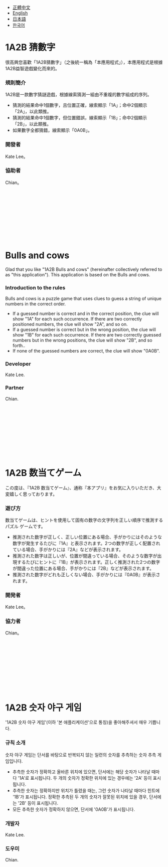 *   [正體中文](#1a2b-猜數字)
*   [English](#bulls-and-cows)
*   [日本語](#1a2b-数当てゲーム)
*   [한국어](#1a2b-숫자-야구-게임)

# 1A2B 猜數字

很高興您喜歡「1A2B猜數字」（之後統一稱為「本應用程式」），本應用程式是根據1A2B益智遊戲變化而來的。

###  規則簡介

1A2B是一款數字猜謎遊戲，根據線索猜測一組由不重複的數字組成的序列。

*   猜測的結果命中1個數字，且位置正確，線索顯示「1A」；命中2個顯示「2A」，以此類推。
*   猜測的結果命中1個數字，但位置錯誤，線索顯示「1B」；命中2個顯示「2B」，以此類推。
*   如果數字全都猜錯，線索顯示「0A0B」。

###  開發者

Kate Lee。

###  協助者

Chian。

<br/>
<br/>
<br/>
<br/>
<br/>
<br/>
<br/>
<br/>
<br/>

# Bulls and cows

Glad that you like "1A2B Bulls and cows" (hereinafter collectively referred to as "this application"). This application is based on the Bulls and cows.

###  Introduction to the rules

Bulls and cows is a puzzle game that uses clues to guess a string of unique numbers in the correct order.

* If a guessed number is correct and in the correct position, the clue will show "1A" for each such occurrence. If there are two correctly positioned numbers, the clue will show "2A", and so on.
* If a guessed number is correct but in the wrong position, the clue will show "1B" for each such occurrence. If there are two correctly guessed numbers but in the wrong positions, the clue will show "2B", and so forth..
* If none of the guessed numbers are correct, the clue will show "0A0B".

###  Developer

Kate Lee.

###  Partner

Chian.

<br/>
<br/>
<br/>
<br/>
<br/>
<br/>
<br/>
<br/>
<br/>

# 1A2B 数当てゲーム

この度は、『1A2B 数当てゲーム』、通称『本アプリ』をお気に入りいただき、大変嬉しく思っております。

###  遊び方

数当てゲームは、ヒントを使用して固有の数字の文字列を正しい順序で推測するパズル ゲームです。

*  推測された数字が正しく、正しい位置にある場合、手がかりにはそのような数字が発生するたびに『1A』と表示されます。2つの数字が正しく配置されている場合、手がかりには『2A』などが表示されます。
*  推測された数字は正しいが、位置が間違っている場合、そのような数字が出現するたびにヒントに『1B』が表示されます。正しく推測された2つの数字が間違った位置にある場合、手がかりには『2B』などが表示されます。
*  推測された数字がどれも正しくない場合、手がかりには『0A0B』が表示されます。

###  開発者

Kate Lee。

###  協力者

Chian。

<br/>
<br/>
<br/>
<br/>
<br/>
<br/>
<br/>
<br/>
<br/>

# 1A2B 숫자 야구 게임

'1A2B 숫자 야구 게임'(이하 '본 애플리케이션'으로 통칭)을 좋아해주셔서 매우 기쁩니다.

### 규칙 소개

숫자 야구 게임는 단서를 바탕으로 반복되지 않는 일련의 숫자를 추측하는 숫자 추측 게임입니다.

* 추측한 숫자가 정확하고 올바른 위치에 있으면, 단서에는 해당 숫자가 나타날 때마다 '1A'로 표시됩니다. 두 개의 숫자가 정확한 위치에 있는 경우에는 '2A' 등이 표시됩니다.
* 추측한 숫자는 정확하지만 위치가 틀렸을 때는, 그런 숫자가 나타날 때마다 힌트에 '1B'가 표시됩니다. 정확한 추측된 두 개의 숫자가 잘못된 위치에 있을 경우, 단서에는 '2B' 등이 표시됩니다.
*  모든 추측한 숫자가 정확하지 않으면, 단서에 '0A0B'가 표시됩니다.

### 개발자

Kate Lee.

### 도우미

Chian.

<br/>
<br/>
<br/>
<br/>
<br/>
<br/>
<br/>
<br/>
<br/>
